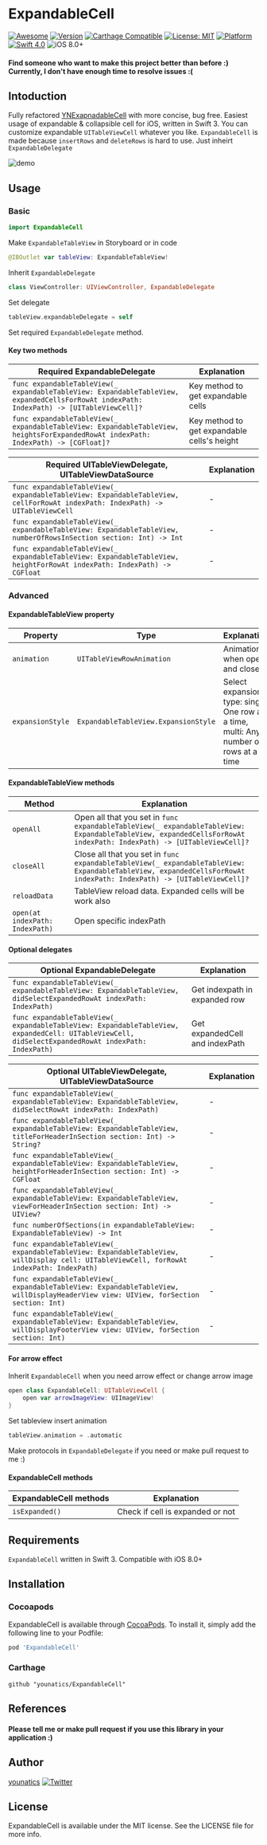 # ExpandableCell
[![Awesome](https://cdn.rawgit.com/sindresorhus/awesome/d7305f38d29fed78fa85652e3a63e154dd8e8829/media/badge.svg)](https://github.com/sindresorhus/awesome)
[![Version](https://img.shields.io/cocoapods/v/ExpandableCell.svg?style=flat)](http://cocoapods.org/pods/ExpandableCell)
[![Carthage Compatible](https://img.shields.io/badge/Carthage-compatible-4BC51D.svg?style=flat)](https://github.com/Carthage/Carthage)
[![License: MIT](https://img.shields.io/badge/license-MIT-blue.svg?style=flat)](https://github.com/younatics/YNExpandableCell/blob/master/LICENSE)
[![Platform](https://img.shields.io/cocoapods/p/YNExpandableCell.svg?style=flat)](http://cocoapods.org/pods/ExpandableCell)
[![Swift 4.0](https://img.shields.io/badge/Swift-4.0-orange.svg?style=flat)](https://developer.apple.com/swift/)
![iOS 8.0+](https://img.shields.io/badge/iOS-8.0%2B-blue.svg)

#### Find someone who want to make this project better than before :) Currently, I don't have enough time to resolve issues :(

## Intoduction
Fully refactored [YNExapnadableCell](https://github.com/younatics/YNExpandableCell) with more concise, bug free. Easiest usage of expandable & collapsible cell for iOS, written in Swift 3. You can customize expandable `UITableViewCell` whatever you like. `ExpandableCell` is made because `insertRows` and `deleteRows` is hard to use. Just inheirt `ExpandableDelegate`

![demo](Images/ExpandableCell.gif)

## Usage
### Basic
```swift
import ExpandableCell
```

Make `ExpandableTableView` in Storyboard or in code
```swift
@IBOutlet var tableView: ExpandableTableView!
```

Inherit `ExpandableDelegate`
```swift
class ViewController: UIViewController, ExpandableDelegate 
```

Set delegate
```swift
tableView.expandableDelegate = self
```

Set required `ExpandableDelegate` method.
#### Key two methods
| Required ExpandableDelegate | Explanation |
| --------------------------- | ----------- |
| `func expandableTableView(_ expandableTableView: ExpandableTableView, expandedCellsForRowAt indexPath: IndexPath) -> [UITableViewCell]?` | Key method to get expandable cells |
| `func expandableTableView(_ expandableTableView: ExpandableTableView, heightsForExpandedRowAt indexPath: IndexPath) -> [CGFloat]?` | Key method to get expandable cells's height |

| Required UITableViewDelegate, UITableViewDataSource | Explanation |
| --------------------------------------------------- | ----------- |
| `func expandableTableView(_ expandableTableView: ExpandableTableView, cellForRowAt indexPath: IndexPath) -> UITableViewCell` | - |
| `func expandableTableView(_ expandableTableView: ExpandableTableView, numberOfRowsInSection section: Int) -> Int` | - |
| `func expandableTableView(_ expandableTableView: ExpandableTableView, heightForRowAt indexPath: IndexPath) -> CGFloat` | - |

### Advanced
#### ExpandableTableView property
| Property | Type | Explanation |
| -------- | ---- | ----------- |
| `animation` | `UITableViewRowAnimation` | Animation when open and close | 
| `expansionStyle` | `ExpandableTableView.ExpansionStyle` | Select expansion type: single: One row at a time, multi: Any number of rows at a time| 

#### ExpandableTableView methods
| Method | Explanation |
| ------ | ----------- |
| `openAll` | Open all that you set in `func expandableTableView(_ expandableTableView: ExpandableTableView, expandedCellsForRowAt indexPath: IndexPath) -> [UITableViewCell]?` |
| `closeAll` | Close all that you set in `func expandableTableView(_ expandableTableView: ExpandableTableView, expandedCellsForRowAt indexPath: IndexPath) -> [UITableViewCell]?` |
| `reloadData` | TableView reload data. Expanded cells will be work also |
| `open(at indexPath: IndexPath)` | Open specific indexPath |

#### Optional delegates
| Optional ExpandableDelegate | Explanation |
| --------------------------- | ----------- |
| `func expandableTableView(_ expandableTableView: ExpandableTableView, didSelectExpandedRowAt indexPath: IndexPath)` | Get indexpath in expanded row |
| `func expandableTableView(_ expandableTableView: ExpandableTableView, expandedCell: UITableViewCell, didSelectExpandedRowAt indexPath: IndexPath)` | Get expandedCell and indexPath |


| Optional UITableViewDelegate, UITableViewDataSource | Explanation |
| --------------------------------------------------- | ----------- |
| `func expandableTableView(_ expandableTableView: ExpandableTableView, didSelectRowAt indexPath: IndexPath)` | - | 
| `func expandableTableView(_ expandableTableView: ExpandableTableView, titleForHeaderInSection section: Int) -> String?` | - |
| `func expandableTableView(_ expandableTableView: ExpandableTableView, heightForHeaderInSection section: Int) -> CGFloat` | - |
| `func expandableTableView(_ expandableTableView: ExpandableTableView, viewForHeaderInSection section: Int) -> UIView?` | - |
| `func numberOfSections(in expandableTableView: ExpandableTableView) -> Int` | - |
| `func expandableTableView(_ expandableTableView: ExpandableTableView, willDisplay cell: UITableViewCell, forRowAt indexPath: IndexPath)` | - |
| `func expandableTableView(_ expandableTableView: ExpandableTableView, willDisplayHeaderView view: UIView, forSection section: Int)` | - |
| `func expandableTableView(_ expandableTableView: ExpandableTableView, willDisplayFooterView view: UIView, forSection section: Int)` | - |

#### For arrow effect
Inherit `ExpandableCell` when you need arrow effect or change arrow image
```swift
open class ExpandableCell: UITableViewCell {
    open var arrowImageView: UIImageView!
}
```

Set tableview insert animation
```Swift
tableView.animation = .automatic
```

Make protocols in `ExpandableDelegate` if you need or make pull request to me :)

#### ExpandableCell methods

| ExpandableCell methods | Explanation |
| --------------------------- | ----------- |
| `isExpanded()` | Check if cell is expanded or not |

## Requirements
`ExpandableCell` written in Swift 3. Compatible with iOS 8.0+

## Installation

### Cocoapods

ExpandableCell is available through [CocoaPods](http://cocoapods.org). To install
it, simply add the following line to your Podfile:

```ruby
pod 'ExpandableCell'
```
### Carthage
```
github "younatics/ExpandableCell"
```

## References
#### Please tell me or make pull request if you use this library in your application :) 

## Author
[younatics](https://twitter.com/younatics)
<a href="http://twitter.com/younatics" target="_blank"><img alt="Twitter" src="https://img.shields.io/twitter/follow/younatics.svg?style=social&label=Follow"></a>

## License
ExpandableCell is available under the MIT license. See the LICENSE file for more info.
